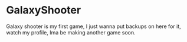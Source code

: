 # GalaxyShooter
Galaxy shooter is my first game, I just wanna put backups on here for it, watch my profile, Ima be making another game soon.
